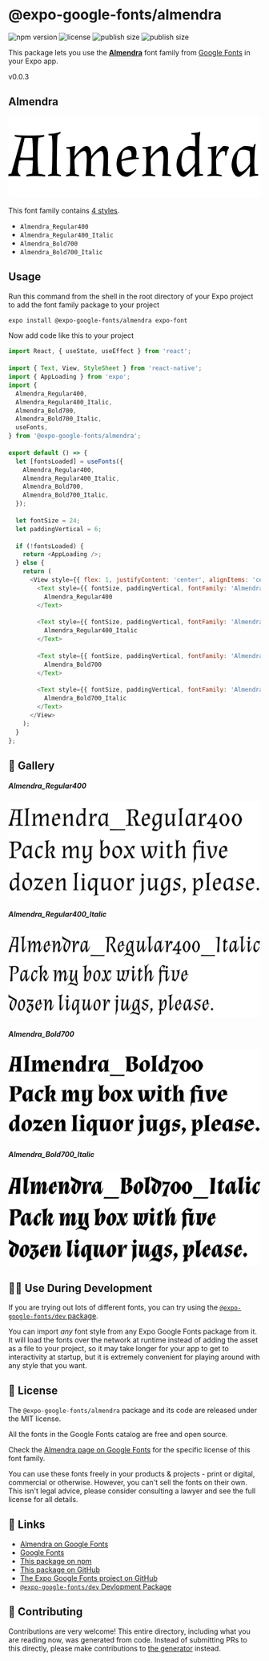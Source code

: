 # @expo-google-fonts/almendra

![npm version](https://flat.badgen.net/npm/v/@expo-google-fonts/almendra)
![license](https://flat.badgen.net/github/license/expo/google-fonts)
![publish size](https://flat.badgen.net/packagephobia/install/@expo-google-fonts/almendra)
![publish size](https://flat.badgen.net/packagephobia/publish/@expo-google-fonts/almendra)

This package lets you use the [**Almendra**](https://fonts.google.com/specimen/Almendra) font family from [Google Fonts](https://fonts.google.com/) in your Expo app.

v0.0.3

## Almendra

![Almendra](./font-family.png)

This font family contains [4 styles](#-gallery).

- `Almendra_Regular400`
- `Almendra_Regular400_Italic`
- `Almendra_Bold700`
- `Almendra_Bold700_Italic`

## Usage

Run this command from the shell in the root directory of your Expo project to add the font family package to your project
```sh
expo install @expo-google-fonts/almendra expo-font
```

Now add code like this to your project
```js
import React, { useState, useEffect } from 'react';

import { Text, View, StyleSheet } from 'react-native';
import { AppLoading } from 'expo';
import {
  Almendra_Regular400,
  Almendra_Regular400_Italic,
  Almendra_Bold700,
  Almendra_Bold700_Italic,
  useFonts,
} from '@expo-google-fonts/almendra';

export default () => {
  let [fontsLoaded] = useFonts({
    Almendra_Regular400,
    Almendra_Regular400_Italic,
    Almendra_Bold700,
    Almendra_Bold700_Italic,
  });

  let fontSize = 24;
  let paddingVertical = 6;

  if (!fontsLoaded) {
    return <AppLoading />;
  } else {
    return (
      <View style={{ flex: 1, justifyContent: 'center', alignItems: 'center' }}>
        <Text style={{ fontSize, paddingVertical, fontFamily: 'Almendra_Regular400' }}>
          Almendra_Regular400
        </Text>

        <Text style={{ fontSize, paddingVertical, fontFamily: 'Almendra_Regular400_Italic' }}>
          Almendra_Regular400_Italic
        </Text>

        <Text style={{ fontSize, paddingVertical, fontFamily: 'Almendra_Bold700' }}>
          Almendra_Bold700
        </Text>

        <Text style={{ fontSize, paddingVertical, fontFamily: 'Almendra_Bold700_Italic' }}>
          Almendra_Bold700_Italic
        </Text>
      </View>
    );
  }
};

```

## 🔡 Gallery

##### Almendra_Regular400
![Almendra_Regular400](./08fa6c15ee1bba267ec0f0f30bd11a5be545d922ebd057f450a702f87aa9aaa8.ttf.png)

##### Almendra_Regular400_Italic
![Almendra_Regular400_Italic](./d40d53b865a76778b1362d4e74f6c6294fbde5ae31f24f0173d9401c3fabcddc.ttf.png)

##### Almendra_Bold700
![Almendra_Bold700](./b0792b18907bbbe9c24855a75a53fc8ac926ae12e181ec5bbc70fae19df05bfa.ttf.png)

##### Almendra_Bold700_Italic
![Almendra_Bold700_Italic](./eb34d628f80f6ab95c12f0ef6dd4138d2182b94042d615028af5353e58b9f1ee.ttf.png)


## 👩‍💻 Use During Development

If you are trying out lots of different fonts, you can try using the [`@expo-google-fonts/dev` package](https://github.com/expo/google-fonts/tree/master/font-packages/dev#readme).

You can import *any* font style from any Expo Google Fonts package from it. It will load the fonts
over the network at runtime instead of adding the asset as a file to your project, so it may take longer
for your app to get to interactivity at startup, but it is extremely convenient
for playing around with any style that you want.

## 📖 License

The `@expo-google-fonts/almendra` package and its code are released under the MIT license.

All the fonts in the Google Fonts catalog are free and open source.

Check the [Almendra page on Google Fonts](https://fonts.google.com/specimen/Almendra) for the specific license of this font family.

You can use these fonts freely in your products & projects - print or digital, commercial or otherwise. However, you can't sell the fonts on their own. This isn't legal advice, please consider consulting a lawyer and see the full license for all details.

## 🔗 Links

- [Almendra on Google Fonts](https://fonts.google.com/specimen/Almendra)
- [Google Fonts](https://fonts.google.com/)
- [This package on npm](https://www.npmjs.com/package/@expo-google-fonts/almendra)
- [This package on GitHub](https://github.com/expo/google-fonts/tree/master/font-packages/almendra)
- [The Expo Google Fonts project on GitHub](https://github.com/expo/google-fonts)
- [`@expo-google-fonts/dev` Devlopment Package](https://github.com/expo/google-fonts/tree/master/font-packages/dev)


## 🤝 Contributing

Contributions are very welcome! This entire directory, including what you are reading now, was generated from code. Instead of submitting PRs to this directly, please make contributions to [the generator](https://github.com/expo/google-fonts/tree/master/packages/generator) instead.
